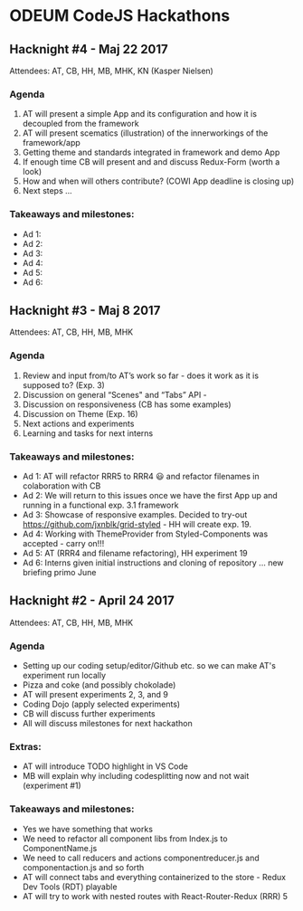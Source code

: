 # ODEUM CodeJS Hackathons

## Hacknight #4 - Maj 22 2017
Attendees: AT, CB, HH, MB, MHK, KN (Kasper Nielsen)

### Agenda

1. AT will present a simple App and its configuration and how it is decoupled from the framework
2. AT will present scematics (illustration) of the innerworkings of the framework/app
3. Getting theme and standards integrated in framework and demo App
4. If enough time CB will present <Footerlabel /> and <Icon /> and discuss Redux-Form (worth a look)
5. How and when will others contribute? (COWI App deadline is closing up)
6. Next steps ... 

### Takeaways and milestones:

- Ad 1:
- Ad 2:
- Ad 3:
- Ad 4:
- Ad 5:
- Ad 6: 

## Hacknight #3 - Maj 8 2017
Attendees: AT, CB, HH, MB, MHK

### Agenda

1. Review and input from/to AT’s work so far - does it work as it is supposed to? (Exp. 3)
2. Discussion on general “Scenes" and “Tabs” API - 
3. Discussion on responsiveness (CB has some examples) 
4. Discussion on Theme (Exp. 16)
5. Next actions and experiments
6. Learning and tasks for next interns

### Takeaways and milestones:

- Ad 1: AT will refactor RRR5 to RRR4 😃 and refactor filenames in colaboration with CB
- Ad 2: We will return to this issues once we have the first App up and running in a functional exp. 3.1 framework
- Ad 3: Showcase of responsive examples. Decided to try-out https://github.com/jxnblk/grid-styled - HH will create exp. 19.
- Ad 4: Working with ThemeProvider from Styled-Components was accepted - carry on!!!
- Ad 5: AT (RRR4 and filename refactoring), HH experiment 19
- Ad 6: Interns given initial instructions and cloning of repository ... new briefing primo June


## Hacknight #2 - April 24 2017
Attendees: AT, CB, HH, MB, MHK

### Agenda
- Setting up our coding setup/editor/Github etc. so we can make AT's experiment run locally 
- Pizza and coke (and possibly chokolade)
- AT will present experiments 2, 3, and 9
- Coding Dojo (apply selected experiments)
- CB will discuss further experiments
- All will discuss milestones for next hackathon

### Extras:
- AT will introduce TODO highlight in VS Code
- MB will explain why including codesplitting now and not wait (experiment #1)

### Takeaways and milestones:
- Yes we have something that works
- We need to refactor all component libs from Index.js to ComponentName.js
- We need to call reducers and actions componentreducer.js and componentaction.js and so forth
- AT will connect tabs and everything containerized to the store - Redux Dev Tools (RDT) playable
- AT will try to work with nested routes with React-Router-Redux (RRR) 5